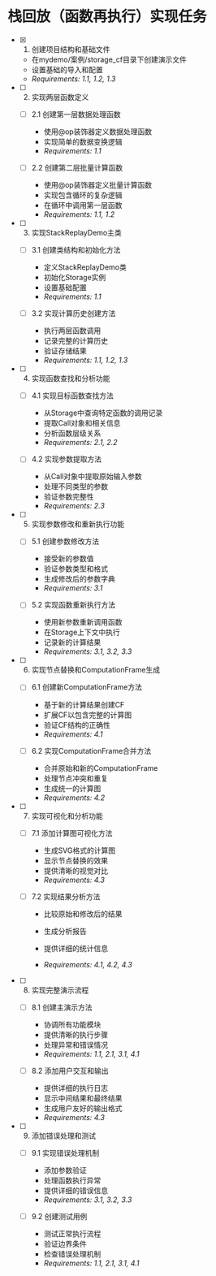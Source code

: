 # 栈回放（函数再执行）实现任务

- [x] 1. 创建项目结构和基础文件



  - 在mydemo/案例/storage_cf目录下创建演示文件
  - 设置基础的导入和配置
  - _Requirements: 1.1, 1.2, 1.3_



- [ ] 2. 实现两层函数定义
  - [ ] 2.1 创建第一层数据处理函数
    - 使用@op装饰器定义数据处理函数
    - 实现简单的数据变换逻辑
    - _Requirements: 1.1_
  
  - [ ] 2.2 创建第二层批量计算函数
    - 使用@op装饰器定义批量计算函数
    - 实现包含循环的复杂逻辑
    - 在循环中调用第一层函数
    - _Requirements: 1.1, 1.2_

- [ ] 3. 实现StackReplayDemo主类
  - [ ] 3.1 创建类结构和初始化方法
    - 定义StackReplayDemo类
    - 初始化Storage实例
    - 设置基础配置
    - _Requirements: 1.1_
  
  - [ ] 3.2 实现计算历史创建方法
    - 执行两层函数调用
    - 记录完整的计算历史
    - 验证存储结果
    - _Requirements: 1.1, 1.2, 1.3_

- [ ] 4. 实现函数查找和分析功能
  - [ ] 4.1 实现目标函数查找方法
    - 从Storage中查询特定函数的调用记录
    - 提取Call对象和相关信息
    - 分析函数层级关系
    - _Requirements: 2.1, 2.2_
  
  - [ ] 4.2 实现参数提取方法
    - 从Call对象中提取原始输入参数
    - 处理不同类型的参数
    - 验证参数完整性
    - _Requirements: 2.3_

- [ ] 5. 实现参数修改和重新执行功能
  - [ ] 5.1 创建参数修改方法
    - 接受新的参数值
    - 验证参数类型和格式
    - 生成修改后的参数字典
    - _Requirements: 3.1_
  
  - [ ] 5.2 实现函数重新执行方法
    - 使用新参数重新调用函数
    - 在Storage上下文中执行
    - 记录新的计算结果
    - _Requirements: 3.1, 3.2, 3.3_

- [ ] 6. 实现节点替换和ComputationFrame生成
  - [ ] 6.1 创建新ComputationFrame方法
    - 基于新的计算结果创建CF
    - 扩展CF以包含完整的计算图
    - 验证CF结构的正确性
    - _Requirements: 4.1_
  
  - [ ] 6.2 实现ComputationFrame合并方法
    - 合并原始和新的ComputationFrame
    - 处理节点冲突和重复
    - 生成统一的计算图
    - _Requirements: 4.2_

- [ ] 7. 实现可视化和分析功能
  - [ ] 7.1 添加计算图可视化方法
    - 生成SVG格式的计算图
    - 显示节点替换的效果
    - 提供清晰的视觉对比
    - _Requirements: 4.3_
  
  - [ ] 7.2 实现结果分析方法
    - 比较原始和修改后的结果
    - 生成分析报告
    - 提供详细的统计信息


    - _Requirements: 4.1, 4.2, 4.3_

- [ ] 8. 实现完整演示流程
  - [ ] 8.1 创建主演示方法
    - 协调所有功能模块
    - 提供清晰的执行步骤
    - 处理异常和错误情况
    - _Requirements: 1.1, 2.1, 3.1, 4.1_
  
  - [ ] 8.2 添加用户交互和输出
    - 提供详细的执行日志
    - 显示中间结果和最终结果
    - 生成用户友好的输出格式
    - _Requirements: 4.3_

- [ ] 9. 添加错误处理和测试
  - [ ] 9.1 实现错误处理机制
    - 添加参数验证
    - 处理函数执行异常
    - 提供详细的错误信息
    - _Requirements: 3.1, 3.2, 3.3_
  
  - [ ] 9.2 创建测试用例
    - 测试正常执行流程
    - 验证边界条件
    - 检查错误处理机制
    - _Requirements: 1.1, 2.1, 3.1, 4.1_